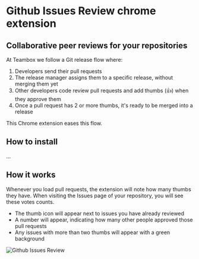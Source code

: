 # Github Issues Review chrome extension

## Collaborative peer reviews for your repositories

At Teambox we follow a Git release flow where:

1. Developers send their pull requests
2. The release manager assigns them to a specific release, without merging them yet
3. Other developers code review pull requests and add thumbs (:+1:) when they approve them
4. Once a pull request has 2 or more thumbs, it's ready to be merged into a release

This Chrome extension eases this flow.

## How to install

...

## How it works

Whenever you load pull requests, the extension will note how many thumbs they have.
When visiting the Issues page of your repository, you will see these votes counts.

- The thumb icon will appear next to issues you have already reviewed
- A number will appear, indicating how many other people approved those pull requests
- Any issues with more than two thumbs will appear with a green background

![Github Issues Review](http://cl.ly/image/351O13001810/content)





